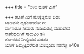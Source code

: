 +++
title = "೦೪೦ ಹೂಣೆ ಮಿಗೆ"

+++
ಹೂಣೆ ಮಿಗೆ ಹೊಕ್ಕೆಚ್ಚರೋ ಬಹು  
ಬಾಣವನು ದೃಢಬಾಣರೋ ಗೀ  
ರ್ವಾಣರೋ ನೀವಾರು ನುಡಿಯಿರಲೈ ಮಹಾದೇವ   
ಸಾಣೆಯಲಗಿಗೆ ಸಾಲುವಿರಿ ತನಿ  
ಶೋಣಿತವ ನೀವ್ಕೊಡದೆ ಸುರಪತಿ  
ಯಾಣೆ ಹಿಮ್ಮಟ್ಟಿದರೆನುತ ಬೊಬ್ಬಿರಿದು ನರನೆಚ್ಚ     ॥40॥